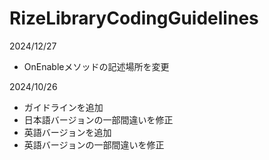 # RizeLibraryCodingGuidelines

2024/12/27
- OnEnableメソッドの記述場所を変更

2024/10/26
- ガイドラインを追加
- 日本語バージョンの一部間違いを修正
- 英語バージョンを追加
- 英語バージョンの一部間違いを修正
